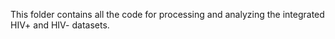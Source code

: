 This folder contains all the code for processing and analyzing the integrated HIV+ and HIV- datasets.
